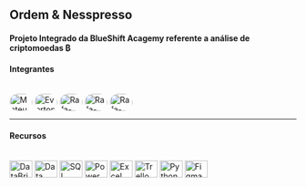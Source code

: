 ## Ordem & Nesspresso
#### Projeto Integrado  da BlueShift Acagemy referente a análise de criptomoedas ₿
<h4>Integrantes</h4>

<div style="display: inline_block"><br>
  <img align="center" alt="Mateus" height="30" width="40" style="border-radius:50px;" src="https://media-exp1.licdn.com/dms/image/C5603AQFbZkbMXyrAkQ/profile-displayphoto-shrink_200_200/0/1644421523696?e=1649894400&v=beta&t=ZQIj9NhvN8RgfpEUkpbatv2H-nNrZBn2yv5fujOfKg4">
  <img align="center" alt="Everton" height="30" width="40" style="border-radius:50px;" src="https://media-exp1.licdn.com/dms/image/C4D03AQHE5P0Ii1dOUA/profile-displayphoto-shrink_100_100/0/1625080705960?e=1649894400&v=beta&t=XSaHunEs09d68Umj6lqPRjAA5P3lfFCp8xJWxZR5hwQ">
  <img align="center" alt="Rafa-React" height="30" width="40" style="border-radius:50px;" src="https://media-exp1.licdn.com/dms/image/C4E03AQFA86rsJYSM0g/profile-displayphoto-shrink_200_200/0/1633011008995?e=1649894400&v=beta&t=qLv5aGrO2kvXj7fVr8sKp0TTmUAVdbNaS7pI1yGldd4">
  <img align="center" alt="Rafa-HTML" height="30" width="40" style="border-radius:50px;" src="https://media-exp1.licdn.com/dms/image/C4D03AQGyfJWhwNwlVA/profile-displayphoto-shrink_200_200/0/1635524223078?e=1649894400&v=beta&t=Lu_X3iIsMDe2fdfgGAYbhycMArkl0oAEhoBSBWCPCsA">
  <img align="center" alt="Rafa-CSS" height="30" width="40" style="border-radius:50px;" src="https://media-exp1.licdn.com/dms/image/C4D03AQGs26p5bosQdw/profile-displayphoto-shrink_200_200/0/1636552083779?e=1649894400&v=beta&t=UmOzXr3zhpPkLQ28MArPI581m2Q72iz4eo0RSlp5zH0">
  
</div>
<hr>
<h4>Recursos</h4>

<div style="display: inline_block"><br>
  <img align="center" alt="DataBrickis" height="30" width="40" src="https://azure.microsoft.com/svghandler/databricks/?width=600&height=315">
  <img align="center" alt="Data Factory" height="30" width="40" src="https://www.clipartmax.com/png/full/152-1520624_azure-data-factory-azure-data-factory-logo.png">
  <img align="center" alt="SQL Server" height="30" width="40" src="https://www.clipartmax.com/png/small/87-879804_exported-database-from-azure-sql-failed-to-be-imported-sql-azure.png">
  <img align="center" alt="Power BI" height="30" width="40" src="https://www.clipartmax.com/png/small/17-172861_power-bi-is-a-business-analytics-service-provided-by-power-bi-logo.png">
  <img align="center" alt="Excel" height="30" width="40" src="https://www.clipartmax.com/png/small/17-173519_microsoft%C2%AE-office-excel%C2%AE-microsoft-excel-logo-2013.png">
  <img align="center" alt="Trello" height="30" width="40" src="https://www.clipartmax.com/png/small/87-874991_trello-dans-le-mac-app-store-trello-mac-icon.png">
  <img align="center" alt="Python" height="30" width="40" src="https://www.clipartmax.com/png/full/83-834304_course-key-features-python-logo.png">
  <img align="center" alt="Figma" height="30" width="40" src="https://www.clipartmax.com/png/small/232-2324805_figma-mirror-figma-app.png">

</div>

